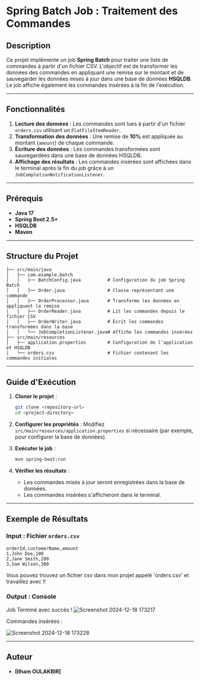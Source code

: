 # Spring Batch Job : Traitement des Commandes

## Description

Ce projet implémente un job **Spring Batch** pour traiter une liste de commandes à partir d'un fichier CSV. L'objectif est de transformer les données des commandes en appliquant une remise sur le montant et de sauvegarder les données mises à jour dans une base de données **HSQLDB**. Le job affiche également les commandes insérées à la fin de l'exécution.

---

## Fonctionnalités

1. **Lecture des données** : Les commandes sont lues à partir d'un fichier `orders.csv` utilisant un `FlatFileItemReader`.
2. **Transformation des données** : Une remise de **10%** est appliquée au montant (`amount`) de chaque commande.
3. **Écriture des données** : Les commandes transformées sont sauvegardées dans une base de données HSQLDB.
4. **Affichage des résultats** : Les commandes insérées sont affichées dans le terminal après la fin du job grâce à un `JobCompletionNotificationListener`.

---

## Prérequis

- **Java 17**
- **Spring Boot 2.5+**
- **HSQLDB**
- **Maven**

---

## Structure du Projet

```
├── src/main/java
│   ├── com.example.batch
│   │   ├── BatchConfig.java          # Configuration du job Spring Batch
│   │   ├── Order.java                # Classe représentant une commande
│   │   ├── OrderProcessor.java       # Transforme les données en appliquant la remise
│   │   ├── OrderReader.java          # Lit les commandes depuis le fichier CSV
│   │   ├── OrderWriter.java          # Écrit les commandes transformées dans la base
│   │   └── JobCompletionListener.java# Affiche les commandes insérées
├── src/main/resources
│   ├── application.properties        # Configuration de l'application et HSQLDB
│   └── orders.csv                    # Fichier contenant les commandes initiales
```

---

## Guide d'Exécution

1. **Cloner le projet** :
   ```bash
   git clone <repository-url>
   cd <project-directory>
   ```

2. **Configurer les propriétés** :
   Modifiez `src/main/resources/application.properties` si nécessaire (par exemple, pour configurer la base de données).

3. **Exécuter le job** :
   ```bash
   mvn spring-boot:run
   ```

4. **Vérifier les résultats** :
   - Les commandes mises à jour seront enregistrées dans la base de données.
   - Les commandes insérées s'afficheront dans le terminal.

---

## Exemple de Résultats

### Input : Fichier `orders.csv`
```csv
orderId,customerName,amount
1,John Doe,100
2,Jane Smith,200
3,Sam Wilson,300
```
Vous pouvez trouvez un fichier csv dans mon projet appelé 'orders.csv' et travaillez avec !!

### Output : Console

Job Terminé avec succès !
![Screenshot 2024-12-18 173217](https://github.com/user-attachments/assets/7a51d381-4675-4791-b873-edbc8687f81b)

Commandes insérées :

![Screenshot 2024-12-18 173228](https://github.com/user-attachments/assets/3f5fa793-ee96-4a39-add8-747415228eb5)

---

## Auteur

- **[Ilham OULAKBIR]**
